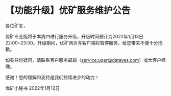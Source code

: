 # 【功能升级】优矿服务维护公告

各位矿友，

优矿专业版将于本周四进行服务升级，升级时间预计为2022年1月13日 22:00~23:00。升级期间，优矿网页与客户端将暂停服务，给您带来不便十分抱歉。

如有任何疑问，请联系客户服务邮箱（service.uqer@datayes.com）或大客户经理。

感谢！您的理解和支持是我们持续进步的动力！

优矿小秘书
2022年1月12日